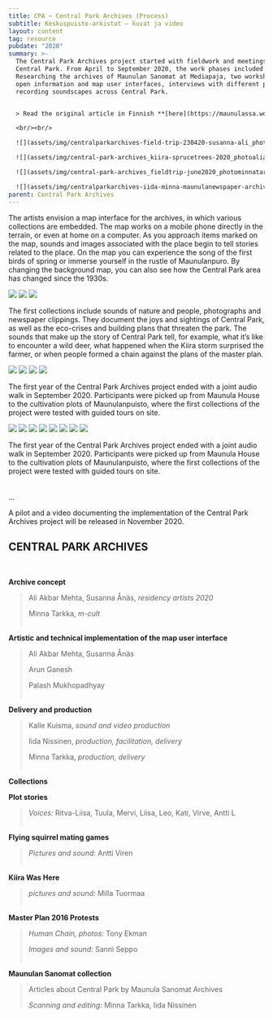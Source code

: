 ```yaml
---
title: CPA ~ Central Park Archives (Process)
subtitle: Keskuspuisto-arkistot – kuvat ja video
layout: content
tag: resource
pubdate: "2020"
summary: >-
  The Central Park Archives project started with fieldwork and meetings in
  Central Park. From April to September 2020, the work phases included e.g.
  Researching the archives of Maunulan Sanomat at Mediapaja, two workshops on
  open information and map user interfaces, interviews with different people and
  recording soundscapes across Central Park.


  > Read the original article in Finnish **[here](https://maunulassa.wordpress.com/portfolio/keskuspuisto-arkistot-kuvat-ja-video/)**

  <br/><br/>

  ![](assets/img/centralparkarchives-field-trip-230420-susanna-ali_photominnatarkka-crop.jpg)

  ![](assets/img/central-park-archives_kiira-sprucetrees-2020_photoaliakbarmehta.jpg)

  ![](assets/img/central-park-archives_fieldtrip-june2020_photominnatarkka.jpg)

  ![](assets/img/centralparkarchives-iida-minna-maunulanewspaper-archives_photominnatarkka.jpg)
parent: Central Park Archives
---
```

The artists envision a map interface for the archives, in which various collections are embedded. The map works on a mobile phone directly in the terrain, or even at home on a computer. As you approach items marked on the map, sounds and images associated with the place begin to tell stories related to the place. On the map you can experience the song of the first birds of spring or immerse yourself in the rustle of Maunulanpuro. By changing the background map, you can also see how the Central Park area has changed since the 1930s.

![](assets/img/keskuspuistoarkistot-pilotti-kayttoliittyma.png)
![](assets/img/keskuspuistoarkistot-kartta-ilmakuva-1988_1200px.png)
![](assets/img/keskuspuistoarkistot-kartta-ilmakuva-1976_1200px.png)

The first collections include sounds of nature and people, photographs and newspaper clippings. They document the joys and sightings of Central Park, as well as the eco-crises and building plans that threaten the park. The sounds that make up the story of Central Park tell, for example, what it’s like to encounter a wild deer, what happened when the Kiira storm surprised the farmer, or when people formed a chain against the plans of the master plan.

![](assets/img/flying-squirrel-11-photo-by-antti-viren.jpg)
![](assets/img/two-flying-squirrels-02-photo-by-antti-viren.jpg)
![](assets/img/masa_syys-1992_vehreacc88-vanhus1.jpg)
![](assets/img/central-general-plan-2050-demonstration-banner-2016_phototonyekman.jpg)

The first year of the Central Park Archives project ended with a joint audio walk in September 2020. Participants were picked up from Maunula House to the cultivation plots of Maunulanpuisto, where the first collections of the project were tested with guided tours on site.

![](assets/img/central-park-archives-sound-walk-bus_photojaimeculebro.jpg)
![](assets/img/central-park-archives-sound-walk-forest-path_photojaimeculebro.jpg)
![](assets/img/central-park-archives-sound-walk-parking_photojaimeculebro.jpg)
![](assets/img/central-park-archives-sound-walk-susanna_photojaimeculebro.jpg)
![](assets/img/central-park-archives-sound-walk-stream-bridge_photojaimeculebro.jpg)
![](assets/img/central-park-archives-sound-walk-allotment_photojaimeculebro.jpg)
![](assets/img/central-park-archives-sound-walk-iida_photojaimeculebro.jpg)
![](assets/img/central-park-archives-sound-walk-sunflowers_photojaimeculebro.jpg)

The first year of the Central Park Archives project ended with a joint audio walk in September 2020. Participants were picked up from Maunula House to the cultivation plots of Maunulanpuisto, where the first collections of the project were tested with guided tours on site.
<br/><br/><br/>
...

A pilot and a video documenting the implementation of the Central Park Archives project will be released in November 2020.

## **CENTRAL PARK ARCHIVES**

<br/>

**Archive concept**

> Ali Akbar Mehta, Susanna Ånäs, *residency artists 2020*
>
> Minna Tarkka, *m-cult*
> <br/><br/>

**Artistic and technical implementation of the map user interface**

> Ali Akbar Mehta, Susanna Ånäs
>
> Arun Ganesh
>
> Palash Mukhopadhyay
> <br/><br/>

**Delivery and production**

> Kalle Kuisma, *sound and video production*
>
> Iida Nissinen, *production, facilitation, delivery*
>
> Minna Tarkka, *production, delivery*
> <br/><br/>

**Collections**

**Plot stories**

> *Voices:* Ritva-Liisa, Tuula, Mervi, Liisa, Leo, Kati, Virve, Antti L
> <br/><br/>

**Flying squirrel mating games**

> *Pictures and sound:* Antti Viren
> <br/><br/>

**Kiira Was Here**

> *pictures and sound:* Milla Tuormaa
> <br/><br/>

**Master Plan 2016 Protests**

> *Human Chain, photos:* Tony Ekman
>
> *Images and sound:* Sanni Seppo
> <br/><br/>

**Maunulan Sanomat collection**

> Articles about Central Park by Maunula Sanomat Archives
>
> *Scanning and editing:* Minna Tarkka, Iida Nissinen